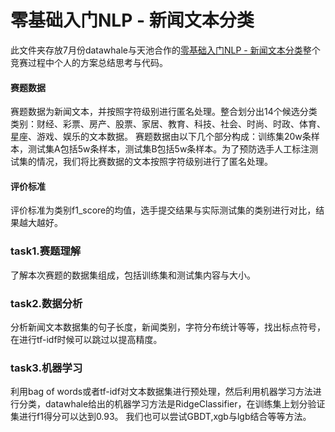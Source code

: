 # 零基础入门NLP - 新闻文本分类
此文件夹存放7月份datawhale与天池合作的[零基础入门NLP - 新闻文本分类](https://tianchi.aliyun.com/competition/entrance/531810/introduction/)整个竞赛过程中个人的方案总结思考与代码。

#### 赛题数据
赛题数据为新闻文本，并按照字符级别进行匿名处理。整合划分出14个候选分类类别：财经、彩票、房产、股票、家居、教育、科技、社会、时尚、时政、体育、星座、游戏、娱乐的文本数据。
赛题数据由以下几个部分构成：训练集20w条样本，测试集A包括5w条样本，测试集B包括5w条样本。为了预防选手人工标注测试集的情况，我们将比赛数据的文本按照字符级别进行了匿名处理。

#### 评价标准
评价标准为类别f1_score的均值，选手提交结果与实际测试集的类别进行对比，结果越大越好。

### task1.赛题理解
了解本次赛题的数据集组成，包括训练集和测试集内容与大小。

### task2.数据分析
分析新闻文本数据集的句子长度，新闻类别，字符分布统计等等，找出标点符号，在进行tf-idf时候可以跳过以提高精度。

### task3.机器学习 
利用bag of words或者tf-idf对文本数据集进行预处理，然后利用机器学习方法进行分类，datawhale给出的机器学习方法是RidgeClassifier，在训练集上划分验证集进行f1得分可以达到0.93。
我们也可以尝试GBDT,xgb与lgb结合等等方法。
